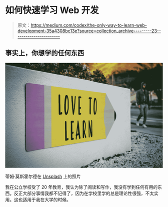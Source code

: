 # 如何快速学习 Web 开发

> 原文：<https://medium.com/codex/the-only-way-to-learn-web-development-35a4308bc13e?source=collection_archive---------23----------------------->

## 事实上，你想学的任何东西

![](img/d7b7a99f23427925f82e44c6e7c60a7c.png)

蒂姆·莫斯霍尔德在 [Unsplash](https://unsplash.com?utm_source=medium&utm_medium=referral) 上的照片

我在公立学校受了 20 年教育，我认为除了阅读和写作，我没有学到任何有用的东西。反正大部分事情我都不记得了，因为在学校里学的总是理论性很强，不太实用。这也适用于我在大学的时候。